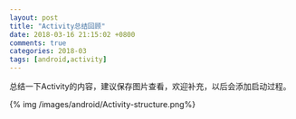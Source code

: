 ```yaml
---
layout: post
title: "Activity总结回顾"
date: 2018-03-16 21:15:02 +0800
comments: true
categories: 2018-03
tags: [android,activity]
---
```

总结一下Activity的内容，建议保存图片查看，欢迎补充，以后会添加启动过程。<!--more-->

{% img /images/android/Activity-structure.png%}

